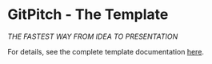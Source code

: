 # GitPitch - The Template

*THE FASTEST WAY FROM IDEA TO PRESENTATION*

For details, see the complete template documentation [here](https://gitpitch.com/docs/the-template).


